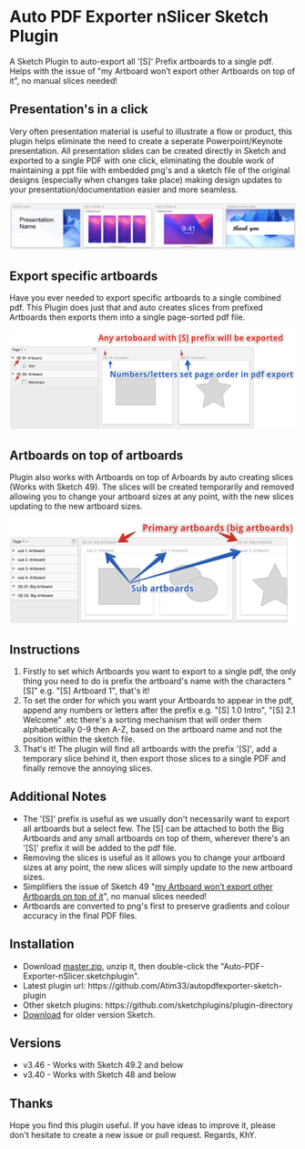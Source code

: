 # Auto PDF Exporter nSlicer Sketch Plugin
A Sketch Plugin to auto-export all '[S]' Prefix artboards to a single pdf. Helps with the issue of "my Artboard won’t export other Artboards on top of it", no manual slices needed!

## Presentation's in a click
Very often presentation material is useful to illustrate a flow or product, this plugin helps eliminate the need to create a seperate Powerpoint/Keynote presentation. All presentation slides can be created directly in Sketch and exported to a single PDF with one click, eliminating the double work of maintaining a ppt file with embedded png's and a sketch file of the original designs (especially when changes take place) making design updates to your presentation/documentation easier and more seamless.

<img src="https://github.com/Atim33/autopdfexporter-sketch-plugin/blob/master/overview3.png"></img>

## Export specific artboards
Have you ever needed to export specific artboards to a single combined pdf. This Plugin does just that and auto creates slices from prefixed Artboards then exports them into a single page-sorted pdf file. 

<img src="https://github.com/Atim33/autopdfexporter-sketch-plugin/blob/master/overview.png"></img>

## Artboards on top of artboards
Plugin also works with Artboards on top of Arboards by auto creating slices (Works with Sketch 49). The slices will be created temporarily and removed allowing you to change your artboard sizes at any point, with the new slices updating to the new artboard sizes.

<img src="https://github.com/Atim33/autopdfexporter-sketch-plugin/blob/master/overview2.png"></img>


## Instructions

<ol type="1">
  <li>Firstly to set which Artboards you want to export to a single pdf, the only thing you need to do is prefix the artboard's name with the characters "[S]" e.g. "[S] Artboard 1", that's it!</li>

  <li>To set the order for which you want your Artboards to appear in the pdf, append any numbers or letters after the prefix e.g. "[S] 1.0 Intro", "[S] 2.1 Welcome" .etc there's a sorting mechanism that will order them alphabetically 0-9 then A-Z, based on the artboard name and not the position within the sketch file.</li>

  <li>That's it! The plugin will find all artboards with the prefix '[S]', add a temporary slice behind it, then export those slices to a single PDF and finally remove the annoying slices.</li>
</ol>

## Additional Notes
<ul>
  <li>The '[S]' prefix is useful as we usually don't necessarily want to export all artboards but a select few. The [S] can be attached to both the Big Artboards and any small artboards on top of them, wherever there's an '[S]' prefix it will be added to the pdf file.</li>
  <li>Removing the slices is useful as it allows you to change your artboard sizes at any point, the new slices will simply update to the new artboard sizes.</li>
  <li>Simplifiers the issue of Sketch 49 "<a href="https://www.sketchapp.com/support/troubleshooting/nested-artboard-export">my Artboard won’t export other Artboards on top of it</a>", no manual slices needed!</li>
  <li>Artboards are converted to png's first to preserve gradients and colour accuracy in the final PDF files.</li>
</ul>

## Installation
<ul>
  <li>Download <a href="https://github.com/Atim33/autopdfexporter-sketch-plugin/archive/master.zip">master.zip</a>, unzip it, then double-click the "Auto-PDF-Exporter-nSlicer.sketchplugin".</li>
  <li>Latest plugin url: https://github.com/Atim33/autopdfexporter-sketch-plugin</li>
  <li>Other sketch plugins: https://github.com/sketchplugins/plugin-directory</li>
  <li><a href="https://github.com/Atim33/autopdfexporter-sketch-plugin/releases">Download</a> for older version Sketch.</li>
</ul>

## Versions
<ul>
  <li>v3.46 - Works with Sketch 49.2 and below</li>
  <li>v3.40 - Works with Sketch 48 and below</li>
</ul>


## Thanks
Hope you find this plugin useful. If you have ideas to improve it, please don't hesitate to create a new issue or pull request. Regards, KhY.
